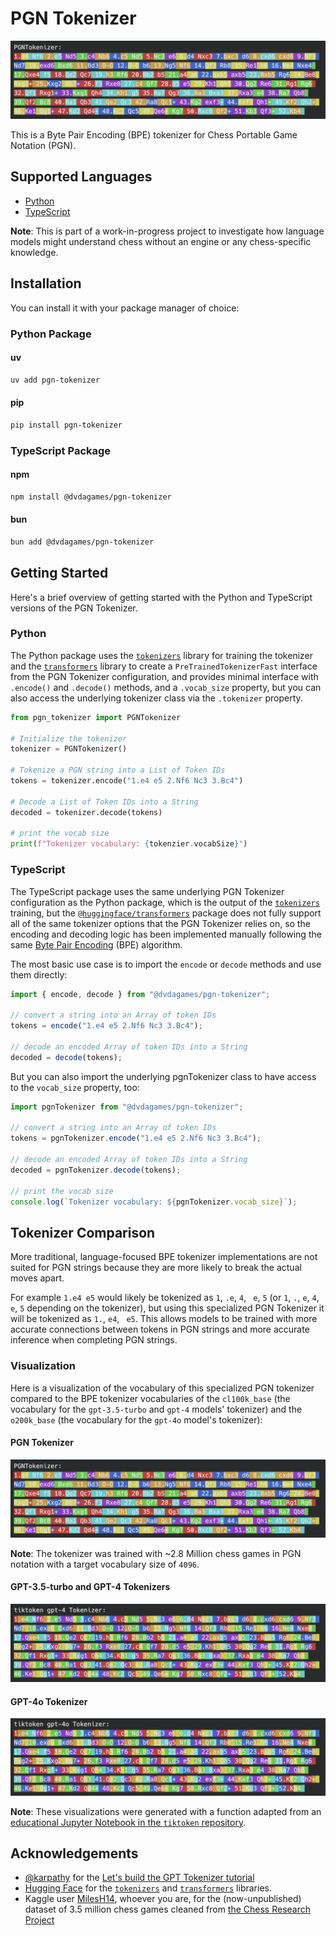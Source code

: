 # PGN Tokenizer

![PGN Tokenizer Visualization](https://github.com/DVDAGames/pgn-tokenizer/raw/main/docs/assets/pgn-tokenizer.png)

This is a Byte Pair Encoding (BPE) tokenizer for Chess Portable Game Notation (PGN).

## Supported Languages

- [Python](#python)
- [TypeScript](#typescript)

**Note**: This is part of a work-in-progress project to investigate how language models might understand chess without an engine or any chess-specific knowledge.

## Installation

You can install it with your package manager of choice:

### Python Package

#### uv

```bash
uv add pgn-tokenizer
```

#### pip

```bash
pip install pgn-tokenizer
```

### TypeScript Package

#### npm

```bash
npm install @dvdagames/pgn-tokenizer
```

#### bun

```bash
bun add @dvdagames/pgn-tokenizer
```

## Getting Started

Here's a brief overview of getting started with the Python and TypeScript versions of the PGN Tokenizer.

### Python

The Python package uses the
[`tokenizers`](https://huggingface.co/docs/tokenizers/) library for training the tokenizer and the [`transformers`](https://huggingface.co/docs/transformers/) library to create a `PreTrainedTokenizerFast` interface from the PGN Tokenizer configuration, and provides minimal interface with `.encode()` and `.decode()` methods, and a `.vocab_size` property, but you can also access the underlying tokenizer class via the `.tokenizer` property.

```py
from pgn_tokenizer import PGNTokenizer

# Initialize the tokenizer
tokenizer = PGNTokenizer()

# Tokenize a PGN string into a List of Token IDs
tokens = tokenizer.encode("1.e4 e5 2.Nf6 Nc3 3.Bc4")

# Decode a List of Token IDs into a String
decoded = tokenizer.decode(tokens)

# print the vocab size
print(f"Tokenizer vocabulary: {tokenzier.vocabSize}")
```

### TypeScript

The TypeScript package uses the same underlying PGN Tokenizer configuration as the Python package, which is the output of the [`tokenizers`](https://huggingface.co/docs/tokenizers/) training, but the [`@huggingface/transformers`](https://huggingface.co/docs/transformers.js/en/index) package does not fully support all of the same tokenizer options that the PGN Tokenizer relies on, so the encoding and decoding logic has been implemented manually following the same [Byte Pair Encoding](https://en.wikipedia.org/wiki/Byte_pair_encoding) (BPE) algorithm.

The most basic use case is to import the `encode` or `decode` methods and use them directly:

```ts
import { encode, decode } from "@dvdagames/pgn-tokenizer";

// convert a string into an Array of token IDs
tokens = encode("1.e4 e5 2.Nf6 Nc3 3.Bc4");

// decode an encoded Array of token IDs into a String
decoded = decode(tokens);
```

But you can also import the underlying pgnTokenizer class to have access to the `vocab_size` property, too:

```ts
import pgnTokenizer from "@dvdagames/pgn-tokenizer";

// convert a string into an Array of token IDs
tokens = pgnTokenizer.encode("1.e4 e5 2.Nf6 Nc3 3.Bc4");

// decode an encoded Array of token IDs into a String
decoded = pgnTokenizer.decode(tokens);

// print the vocab size
console.log(`Tokenizer vocabulary: ${pgnTokenizer.vocab_size}`);
```

## Tokenizer Comparison

More traditional, language-focused BPE tokenizer implementations are not suited for PGN strings because they are more likely to break the actual moves apart.

For example `1.e4 e5` would likely be tokenized as `1`, `.e`, `4`, ` e`, `5` (or `1`, `.`, `e`, `4`, ` e`, `5` depending on the tokenizer), but using this specialized PGN Tokenizer it will be tokenized as `1.`, `e4`, ` e5`. This allows models to be trained with more accurate connections between tokens in PGN strings and more accurate inference when completing PGN strings.

### Visualization

Here is a visualization of the vocabulary of this specialized PGN tokenizer compared to the BPE tokenizer vocabularies of the `cl100k_base` (the vocabulary for the `gpt-3.5-turbo` and `gpt-4` models' tokenizer) and the `o200k_base` (the vocabulary for the `gpt-4o` model's tokenizer):

#### PGN Tokenizer

![PGN Tokenizer Visualization](https://github.com/DVDAGames/pgn-tokenizer/raw/main/docs/assets/pgn-tokenizer.png)

**Note**: The tokenizer was trained with ~2.8 Million chess games in PGN notation with a target vocabulary size of `4096`.

#### GPT-3.5-turbo and GPT-4 Tokenizers

![GPT-4 Tokenizer Visualization](https://github.com/DVDAGames/pgn-tokenizer/raw/main/docs/assets/gpt-4-tokenizer.png)

#### GPT-4o Tokenizer

![GPT-4o Tokenizer Visualization](https://github.com/DVDAGames/pgn-tokenizer/raw/main/docs/assets/gpt-4o-tokenizer.png)

**Note**: These visualizations were generated with a function adapted from an [educational Jupyter Notebook in the `tiktoken` repository](https://github.com/openai/tiktoken/blob/main/tiktoken/_educational.py#L186).

## Acknowledgements

- [@karpathy](https://github.com/karpathy) for the [Let's build the GPT Tokenizer tutorial](https://youtu.be/zduSFxRajkE)
- [Hugging Face](https://huggingface.co/) for the [`tokenizers`](https://huggingface.co/docs/tokenizers/) and [`transformers`](https://huggingface.co/docs/transformers/) libraries.
- Kaggle user [MilesH14](https://www.kaggle.com/milesh14), whoever you are, for the (now-unpublished) dataset of 3.5 million chess games cleaned from [the Chess Research Project](https://chess-research-project.readthedocs.io/en/latest/)
